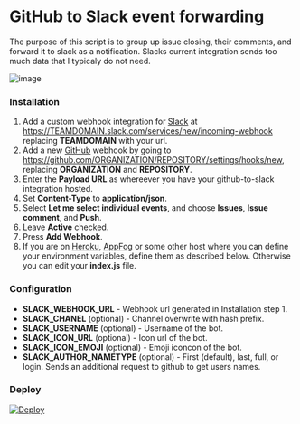 GitHub to Slack event forwarding
=======================

The purpose of this script is to group up issue closing, their comments, and forward it to slack as a notification. Slacks current integration sends too much data that I typicaly do not need.

![image](https://cloud.githubusercontent.com/assets/27974/7781901/189e902a-00b1-11e5-83df-88bb5306b49a.png)


### Installation
1. Add a custom webhook integration for [Slack](http://slack.com) at https://TEAMDOMAIN.slack.com/services/new/incoming-webhook replacing **TEAMDOMAIN** with your url.
2. Add a new [GitHub](http://github.com) webhook by going to https://github.com/ORGANIZATION/REPOSITORY/settings/hooks/new, replacing **ORGANIZATION** and **REPOSITORY**.
3. Enter the **Payload URL** as whereever you have your github-to-slack integration hosted.
4. Set **Content-Type** to **application/json**.
6. Select **Let me select individual events**, and choose **Issues**, **Issue comment**, and **Push**.
7. Leave **Active** checked.
8. Press **Add Webhook**.
9. If you are on [Heroku](http://heroku.com), [AppFog](http://appfog.com) or some other host where you can define your environment variables, define them as described below. Otherwise you can edit your **index.js** file.

### Configuration
- **SLACK_WEBHOOK_URL** - Webhook url generated in Installation step 1.
- **SLACK_CHANEL** (optional) - Channel overwrite with hash prefix.
- **SLACK_USERNAME** (optional) - Username of the bot.
- **SLACK_ICON_URL** (optional) - Icon url of the bot. 
- **SLACK_ICON_EMOJI** (optional) - Emoji iconcon of the bot.
- **SLACK_AUTHOR_NAMETYPE** (optional) - First (default), last, full, or login. Sends an additional request to github to get users names.

### Deploy
[![Deploy](https://www.herokucdn.com/deploy/button.png)](https://heroku.com/deploy)
